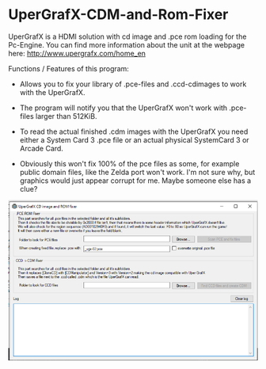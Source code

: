 # UperGrafX-CDM-and-Rom-Fixer

UperGrafX is a HDMI solution with cd image and .pce rom loading for the Pc-Engine. You can find more information about the unit at the webpage here: http://www.upergrafx.com/home_en



Functions / Features of this program:

* Allows you to fix your library of .pce-files and .ccd-cdimages to work with the UperGrafX.

* The program will notify you that the UperGrafX won't work with .pce-files larger than 512KiB.

* To read the actual finished .cdm images with the UperGrafX you need either a System Card 3 .pce file or an actual physical SystemCard 3 or Arcade Card.

* Obviously this won't fix 100% of the pce files as some, for example public domain files, like the Zelda port won't work. I'm not sure why, but graphics would just appear corrupt for me. Maybe someone else has a clue?

![Image of UperGrafX CDM and Rom Fixer](https://raw.githubusercontent.com/Elrinth/UperGrafX-CDM-and-Rom-Fixer/main/screenshot_of_this_program.png)
